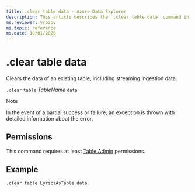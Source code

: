 ```yaml
---
title: .clear table data - Azure Data Explorer
description: This article describes the `.clear table data` command in Azure Data Explorer.
ms.reviewer: vrozov
ms.topic: reference
ms.date: 10/01/2020
---
```

# .clear table data

Clears the data of an existing table, including streaming ingestion data.

`.clear` `table` *TableName* `data` 

> [!NOTE]
> In the event of a partial success or failure, an exception is thrown with detailed information about the error.

## Permissions

This command requires at least [Table Admin](access-control/role-based-access-control.md) permissions.

## Example

```kusto
.clear table LyricsAsTable data 
```

